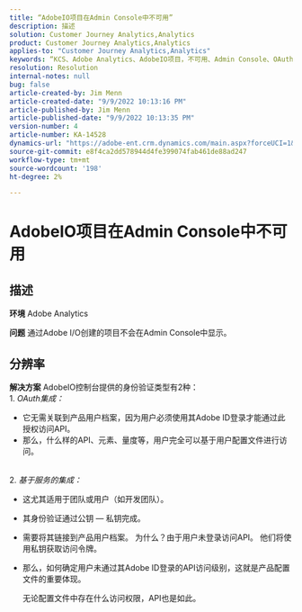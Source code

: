 ```yaml
---
title: “AdobeIO项目在Admin Console中不可用”
description: 描述
solution: Customer Journey Analytics,Analytics
product: Customer Journey Analytics,Analytics
applies-to: "Customer Journey Analytics,Analytics"
keywords: “KCS、Adobe Analytics、AdobeIO项目，不可用、Admin Console、OAuth集成、基于服务的集成”
resolution: Resolution
internal-notes: null
bug: false
article-created-by: Jim Menn
article-created-date: "9/9/2022 10:13:16 PM"
article-published-by: Jim Menn
article-published-date: "9/9/2022 10:13:35 PM"
version-number: 4
article-number: KA-14528
dynamics-url: "https://adobe-ent.crm.dynamics.com/main.aspx?forceUCI=1&pagetype=entityrecord&etn=knowledgearticle&id=79289e96-8c30-ed11-9db1-0022480866ad"
source-git-commit: e8f4ca2dd578944d4fe399074fab461de88ad247
workflow-type: tm+mt
source-wordcount: '198'
ht-degree: 2%

---
```


# AdobeIO项目在Admin Console中不可用

## 描述


<b>环境</b>
Adobe Analytics

<b>问题</b>
通过Adobe I/O创建的项目不会在Admin Console中显示。


## 分辨率


<b>解决方案</b>
AdobeIO控制台提供的身份验证类型有2种：
<br>1. *OAuth集成：*
- 它无需关联到产品用户档案，因为用户必须使用其Adobe ID登录才能通过此授权访问API。
- 那么，什么样的API、元素、量度等，用户完全可以基于用户配置文件进行访问。

<br>2. *基于服务的集成：*
- 这尤其适用于团队或用户（如开发团队）。


- 其身份验证通过公钥 — 私钥完成。


- 需要将其链接到产品用户档案。 为什么？由于用户未登录访问API。 他们将使用私钥获取访问令牌。
- 那么，如何确定用户未通过其Adobe ID登录的API访问级别，这就是产品配置文件的重要体现。

   无论配置文件中存在什么访问权限，API也是如此。



